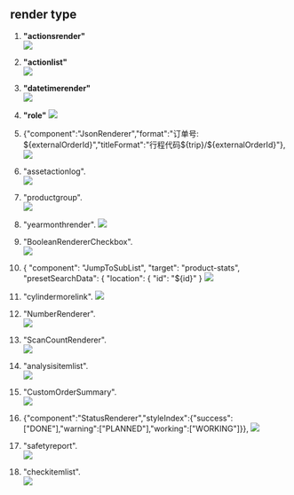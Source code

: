 
## render type #

1. **"actionsrender"**  
![](images/actionsrender.png)

2. **"actionlist"**  
![](images/actionlist.png)

3. **"datetimerender"**  
![](images/datetimerender.png)

4. **"role"** 
![](images/role.png)

5. {"component":"JsonRenderer","format":"订单号: ${externalOrderId}","titleFormat":"行程代码${trip}/${externalOrderId}"},  
![](images/special-JsonRender.png)

6. "assetactionlog".  
![](images/assetactionlog.png)

7. "productgroup".  
![](images/productgroup.png)

8. "yearmonthrender". 
![](images/productgroup.png)

9. "BooleanRendererCheckbox".  
![](images/BooleanRendererCheckbox.png)

10.  {
                "component": "JumpToSubList",
                "target": "product-stats",
                "presetSearchData": {
                  "location": {
                    "id": "${id}"
                  }
![](images/special-JumpToSubList.png)
                  

11. "cylindermorelink". 
![](images/cylindermorelink.png)

12. "NumberRenderer".  
![](images/NumberRenderer.png)

13. "ScanCountRenderer".  
![](images/ScanCountRenderer.png)

14. "analysisitemlist".  
![](images/analysisitemlist.png)

15. "CustomOrderSummary".  
![](images/CustomOrderSummary.png)


16. {"component":"StatusRenderer","styleIndex":{"success":["DONE"],"warning":["PLANNED"],"working":["WORKING"]}},
![](images/special-StatusRenderer.png)

17. "safetyreport".  
![](images/safetyreport.png)

18. "checkitemlist".  
![](images/checkitemlist.png)


